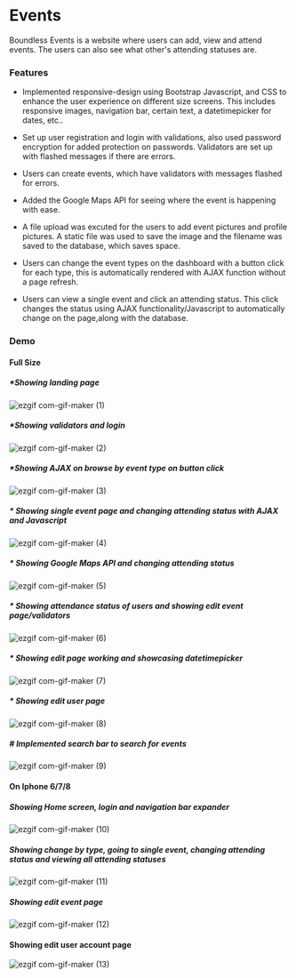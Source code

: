 # Events

Boundless Events is a website where users can add, view and attend events. The users can also see what other's attending statuses are.
### Features ###

* Implemented responsive-design using Bootstrap Javascript, and CSS to enhance the user experience on different size screens. This includes responsive images, navigation bar, certain text, a datetimepicker for dates, etc..

* Set up user registration and login with validations, also used password encryption for added protection on passwords. Validators are set up with flashed messages if there are errors.

* Users can create events, which have validators with messages flashed for errors.

* Added the Google Maps API for seeing where the event is happening with ease.

* A file upload was excuted for the users to add event pictures and profile pictures. A static file was used to save the image and the filename was saved to the database, which saves space.

* Users can change the event types on the dashboard with a button click for each type, this is automatically rendered with AJAX function without a page refresh.

* Users can view a single event and click an attending status. This click changes the status using AJAX functionality/Javascript to automatically change on the page,along with the database.

### Demo ###

#### Full Size ####

##### *Showing landing page #####

![ezgif com-gif-maker (1)](https://user-images.githubusercontent.com/87786124/171306342-cf6702d2-46c8-4b71-9319-6232af4c6a26.gif)

##### *Showing validators and login #####

![ezgif com-gif-maker (2)](https://user-images.githubusercontent.com/87786124/171306462-5c19f3d7-15f0-456e-b714-9415d1e9010f.gif)

##### *Showing AJAX on browse by event type on button click #####

![ezgif com-gif-maker (3)](https://user-images.githubusercontent.com/87786124/171306578-9b9e752c-5174-44a8-b9d4-c2dc1c37a15e.gif)

##### * Showing single event page and changing attending status with AJAX and Javascript #####

![ezgif com-gif-maker (4)](https://user-images.githubusercontent.com/87786124/171306899-ee396b4d-3b17-41f8-8967-aee9ea6c2dbc.gif)

##### * Showing Google Maps API and changing attending status #####

![ezgif com-gif-maker (5)](https://user-images.githubusercontent.com/87786124/171307095-df88c8de-e1b9-4bf2-979a-bd6e031c8e59.gif)

##### * Showing attendance status of users and showing edit event page/validators ######

![ezgif com-gif-maker (6)](https://user-images.githubusercontent.com/87786124/171307790-a806226c-e99a-4507-b842-e55802f699de.gif)

##### * Showing edit page working and showcasing datetimepicker #####

![ezgif com-gif-maker (7)](https://user-images.githubusercontent.com/87786124/171307618-59a8bf8d-77b1-469f-97cc-f25c48d9ecdd.gif)

##### * Showing edit user page #####

![ezgif com-gif-maker (8)](https://user-images.githubusercontent.com/87786124/171308044-39aeecaf-8b70-4949-afa1-2d93beb81885.gif)

##### # Implemented search bar to search for events #####

![ezgif com-gif-maker (9)](https://user-images.githubusercontent.com/87786124/171308365-6d08263f-b5a1-4bad-9e11-7d0c09ad8047.gif)

#### On Iphone 6/7/8 ####

##### Showing Home screen, login and navigation bar expander #####

![ezgif com-gif-maker (10)](https://user-images.githubusercontent.com/87786124/171311057-689eb35b-202b-4748-a6db-30e0d422db04.gif)

##### Showing change by type, going to single event, changing attending status and viewing all attending statuses #####

![ezgif com-gif-maker (11)](https://user-images.githubusercontent.com/87786124/171311029-b71b5f30-2b9a-49f9-ae78-a209dd4b550f.gif)

##### Showing edit event page #####

![ezgif com-gif-maker (12)](https://user-images.githubusercontent.com/87786124/171311294-748d5008-0f81-4bc5-99aa-752cdd27463b.gif)

#### Showing edit user account page #####

![ezgif com-gif-maker (13)](https://user-images.githubusercontent.com/87786124/171311760-6440f1e1-4edb-47f5-800a-cb76826f529e.gif)
